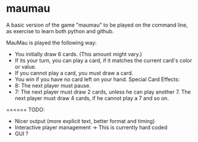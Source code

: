 maumau
======

A basic version of the game "maumau" to be played on the command line, as exercise to learn both python and github.

MauMau is played the following way:
 * You initially draw 6 cards. (This amount might vary.)
 * If its your turn, you can play a card, if it matches the current card's color or value.
 * If you cannot play a card, you must draw a card.
 * You win if you have no card left on your hand.
Special Card Effects:
 * 8: The next player must pause.
 * 7: The next player must draw 2 cards, unless he can play another 7. The next player must draw 4 cards, if he cannot play a 7 and so on.
 

======
TODO:
 * Nicer output (more explicit text, better format and timing)
 * Interactive player management -> This is currently hard coded
 * GUI ?
